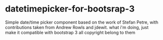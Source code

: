 # datetimepicker-for-bootsrap-3
Simple date/time picker component based on the work of Stefan Petre, with contributions taken from Andrew Rowls and jdewit.
what i'm doing, just make it compatible with bootstrap 3
all copyright belong to them
